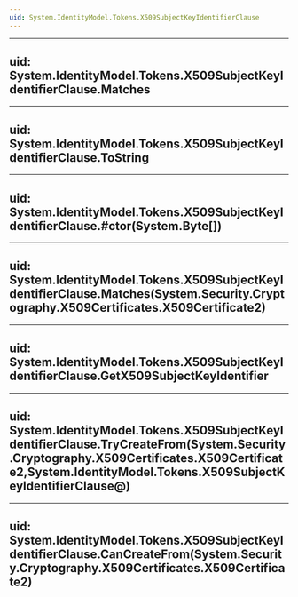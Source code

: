 ```yaml
---
uid: System.IdentityModel.Tokens.X509SubjectKeyIdentifierClause
---
```


---
uid: System.IdentityModel.Tokens.X509SubjectKeyIdentifierClause.Matches
---

---
uid: System.IdentityModel.Tokens.X509SubjectKeyIdentifierClause.ToString
---

---
uid: System.IdentityModel.Tokens.X509SubjectKeyIdentifierClause.#ctor(System.Byte[])
---

---
uid: System.IdentityModel.Tokens.X509SubjectKeyIdentifierClause.Matches(System.Security.Cryptography.X509Certificates.X509Certificate2)
---

---
uid: System.IdentityModel.Tokens.X509SubjectKeyIdentifierClause.GetX509SubjectKeyIdentifier
---

---
uid: System.IdentityModel.Tokens.X509SubjectKeyIdentifierClause.TryCreateFrom(System.Security.Cryptography.X509Certificates.X509Certificate2,System.IdentityModel.Tokens.X509SubjectKeyIdentifierClause@)
---

---
uid: System.IdentityModel.Tokens.X509SubjectKeyIdentifierClause.CanCreateFrom(System.Security.Cryptography.X509Certificates.X509Certificate2)
---
